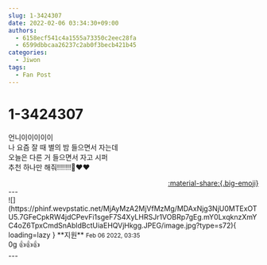 ```yaml
---
slug: 1-3424307
date: 2022-02-06 03:34:30+09:00
authors:
  - 6158ecf541c4a1555a73350c2eec28fa
  - 6599dbbcaa26237c2ab0f3becb421b45
categories:
  - Jiwon
tags:
  - Fan Post
---
```


# 1-3424307

<div class="post-container" markdown="1">
<div class="content-container md-sidebar__scrollwrap" markdown="1">

언니이이이이이 <br>나 요즘 잘 때 별의 밤 들으면서 자는데<br>오늘은 다른 거 들으면서 자고 시퍼<br>추천 하나만 해줘!!!!!!!🤩❤️❤️

</div>
</div>

<div style="text-align: right;" markdown="1">
<a href="https://weverse.io/fromis9/fanpost/1-3424307" style="text-align: right;">:material-share:{.big-emoji}</a>
</div>
---

<div class="comments-container md-sidebar__scrollwrap" markdown="1">
<div class="comment" markdown="1">
<div class='id-container' markdown="1">
![](https://phinf.wevpstatic.net/MjAyMzA2MjVfMzMg/MDAxNjg3NjU0MTExOTU5.7GFeCpkRW4jdCPevFi1sgeF7S4XyLHRSJr1VOBRp7gEg.mY0LxqknzXmYC4oZ6TpxCmdSnAbldBctUiaEHQVjHkgg.JPEG/image.jpg?type=s72){ loading=lazy }
**<span class="artist">지원</span>** <small>Feb 06 2022, 03:35</small><br>
</div>
<div class='comment-body' markdown="1">
0g 👍👍👍
</div>
</div>
</div>
---
